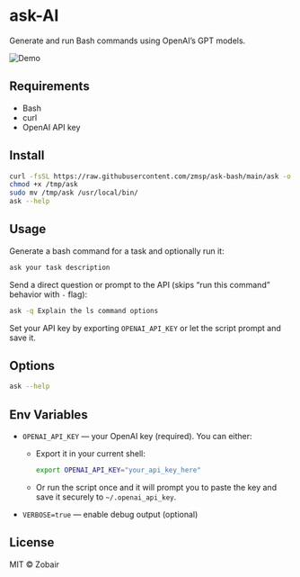 # ask-AI

Generate and run Bash commands using OpenAI’s GPT models.


![Demo](https://i.imgur.com/rqw3my6.gif)




## Requirements

* Bash
* curl
* OpenAI API key



## Install

```bash
curl -fsSL https://raw.githubusercontent.com/zmsp/ask-bash/main/ask -o /tmp/ask
chmod +x /tmp/ask
sudo mv /tmp/ask /usr/local/bin/
ask --help
```



## Usage
Generate a bash command for a task and optionally run it:
```bash
ask your task description
```

Send a direct question or prompt to the API (skips “run this command” behavior with `-` flag):
```bash
ask -q Explain the ls command options
```
Set your API key by exporting `OPENAI_API_KEY` or let the script prompt and save it.


## Options

```bash
ask --help
```


## Env Variables

* `OPENAI_API_KEY` — your OpenAI key (required). You can either:

  * Export it in your current shell:

    ```bash
    export OPENAI_API_KEY="your_api_key_here"
    ```
  * Or run the script once and it will prompt you to paste the key and save it securely to `~/.openai_api_key`.

* `VERBOSE=true` — enable debug output (optional)

## License

MIT © Zobair

